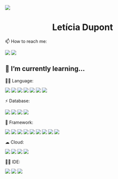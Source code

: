 <img src="https://i.imgur.com/KwidLKf.jpeg" />
<h1 align="center"> Letícia Dupont</h1>


 📫 How to reach me:
 
<a href="https://www.linkedin.com/in/shdupont/" target="_blank"><img src="https://img.shields.io/badge/LinkedIn-0077B5?style=for-the-badge&logo=linkedin&logoColor=white"/></a>  <a href="https://www.instagram.com/_inha__/" target="_blank"><img src="https://img.shields.io/badge/Instagram-E4405F?style=for-the-badge&logo=instagram&logoColor=white"   /></a>
##

## 🌱 I’m currently learning...  

👩‍💻 Language:
 

<img src="https://img.shields.io/badge/Python-FFD43B?style=for-the-badge&logo=python&logoColor=darkgreen" /> <img src="https://img.shields.io/badge/HTML5-E34F26?style=for-the-badge&logo=html5&logoColor=white" /> <img src="https://img.shields.io/badge/CSS3-1572B6?style=for-the-badge&logo=css3&logoColor=white" /> <img src="https://img.shields.io/badge/JavaScript-F7DF1E?style=for-the-badge&logo=javascript&logoColor=black" /> <img src="https://img.shields.io/badge/TypeScript-007ACC?style=for-the-badge&logo=typescript&logoColor=white" /> <img src="https://img.shields.io/badge/C%23-239120?style=for-the-badge&logo=c-sharp&logoColor=white" /> <img src="https://img.shields.io/badge/Java-ED8B00?style=for-the-badge&logo=java&logoColor=white" />

⚡ Database:
 
<img src="https://img.shields.io/badge/MongoDB-4EA94B?style=for-the-badge&logo=mongodb&logoColor=white" /> <img src="https://img.shields.io/badge/MySQL-00000F?style=for-the-badge&logo=mysql&logoColor=white " /> <img src="https://img.shields.io/badge/SQLite-07405E?style=for-the-badge&logo=sqlite&logoColor=white " /> <img src="https://img.shields.io/badge/Xamarin-3498DB?style=for-the-badge&logo=xamarin&logoColor=white " /> 


🚀 Framework:
 
<img src="https://img.shields.io/badge/Node.js-43853D?style=for-the-badge&logo=node-dot-js&logoColor=white"/> <img src="https://img.shields.io/badge/npm-CB3837?style=for-the-badge&logo=npm&logoColor=white"/> <img src="https://img.shields.io/badge/Yarn-2C8EBB?style=for-the-badge&logo=yarn&logoColor=white" /> <img src="https://img.shields.io/badge/.NET-5C2D91?style=for-the-badge&logo=dot-net&logoColor=white" /> <img src="https://img.shields.io/badge/React-20232A?style=for-the-badge&logo=react&logoColor=61DAFB" /> <img src="https://img.shields.io/badge/AngularJS-E23237?style=for-the-badge&logo=angularjs&logoColor=white" /> <img src="https://img.shields.io/badge/Bootstrap-563D7C?style=for-the-badge&logo=bootstrap&logoColor=white " /> <img src="https://img.shields.io/badge/Django-092E20?style=for-the-badge&logo=django&logoColor=white" /> <img src="https://img.shields.io/badge/Unity-100000?style=for-the-badge&logo=unity&logoColor=white" />


 ☁ Cloud:
 
<img src="https://img.shields.io/badge/Netlify-00C7B7?style=for-the-badge&logo=netlify&logoColor=white " /> <img src="https://img.shields.io/badge/Digital_Ocean-0080FF?style=for-the-badge&logo=DigitalOcean&logoColor=white" /> <img src="https://img.shields.io/badge/Heroku-430098?style=for-the-badge&logo=heroku&logoColor=white " /> <img src="https://img.shields.io/badge/microsoft%20azure-0089D6?style=for-the-badge&logo=microsoft-azure&logoColor=white"/>

👩‍💻 IDE:
 
 
<img src="https://img.shields.io/badge/pycharm-143?style=for-the-badge&logo=pycharm&logoColor=black&color=black&labelColor=green " /> <img src="https://img.shields.io/badge/Visual_Studio_Code-0078D4?style=for-the-badge&logo=visual%20studio%20code&logoColor=white " /> <img src="https://img.shields.io/badge/Visual_Studio_2019-5C2D91?style=for-the-badge&logo=visual%20studio&logoColor=white " />
